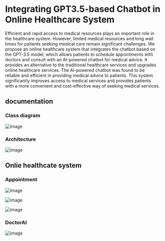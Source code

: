 # Integrating GPT3.5-based Chatbot in Online Healthcare System
Efficient and rapid access to medical resources plays an important role in the healthcare system. However, limited medical resources and long wait times for patients seeking medical care remain significant challenges.
We propose an online healthcare system that integrates the chatbot based on the GPT-3.5 model, which allows patients to schedule appointments with doctors and consult with an AI-powered chatbot for medical advice. 
It provides an alternative to the traditional healthcare services and upgrades online healthcare services. The AI-powered chatbot was found to be reliable and efficient in providing medical advice to patients. 
This system significantly improves access to medical services and provides patients with a more convenient and cost-effective way of seeking medical services.

## documentation 
### Class diagram
![image](https://github.com/libomun/hs/assets/99610621/826415d0-813e-4ab6-b043-e92fc109c496)

### Architecture
![image](https://github.com/libomun/hs/assets/99610621/25d91e2a-04b1-4700-9e08-902ea6a55318)

## Onlie healthcate system
### Appointment

![image](https://github.com/libomun/hs/assets/99610621/fc070dbd-b4c5-4a48-8442-8104e82cfa70)

![image](https://github.com/libomun/hs/assets/99610621/9fce5e37-73ef-4c7f-ae23-70736f2d6574)

![image](https://github.com/libomun/hs/assets/99610621/45cd416f-3f17-494d-8c48-b627927c8262)

### DoctorAI

![image](https://github.com/libomun/hs/assets/99610621/6ee1efd1-9222-42dd-94a7-8be0f46617a6)
